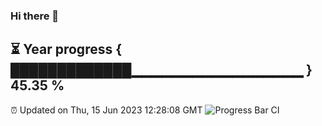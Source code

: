 ### Hi there 👋
⏳ Year progress { █████████████▁▁▁▁▁▁▁▁▁▁▁▁▁▁▁▁▁ } 45.35 %
---
⏰ Updated on Thu, 15 Jun 2023 12:28:08 GMT
![Progress Bar CI](https://github.com/liununu/liununu/workflows/Progress%20Bar%20CI/badge.svg)

